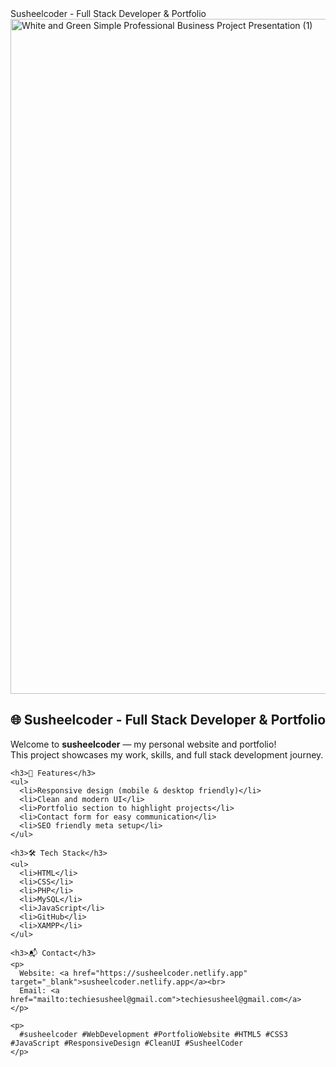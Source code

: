


<!DOCTYPE html>
<html lang="en">
<head>
  <!-- ✅ Basic Meta Tags -->
  <meta charset="UTF-8">
  <meta name="viewport" content="width=device-width, initial-scale=1.0">
  Susheelcoder - Full Stack Developer & Portfolio
  <meta name="description" content="Welcome to Susheelcoder - My personal website & portfolio showcasing my full stack development journey, projects, and skills.">
  <meta name="keywords" content="susheelcoder, Susheel Coder, Full Stack Developer, Portfolio Website, HTML, CSS, JavaScript, PHP, MySQL, Web Development, Responsive Design, Clean UI">
  <meta name="author" content="Susheelcoder">

  <!-- ✅ Open Graph (For Social Media like Facebook, LinkedIn) -->
  <meta property="og:title" content="Susheelcoder - Full Stack Developer & Portfolio">
  <meta property="og:description" content="Explore my projects, skills, and full stack development journey. Clean UI, responsive design, and modern web development.">
  <meta property="og:image" content="https://github.com/user-attachments/assets/058c385e-df26-48d5-905b-96e39b54d380">
  <meta property="og:url" content="https://susheelcoder.netlify.app/">
  <meta property="og:type" content="website">

  <!-- ✅ Twitter Card (For Twitter/X Sharing) -->
  <meta name="twitter:card" content="summary_large_image">
  <meta name="twitter:title" content="Susheelcoder - Full Stack Developer & Portfolio">
  <meta name="twitter:description" content="Welcome to my personal website & portfolio. Showcasing projects, skills, and full stack development journey.">
  <meta name="twitter:image" content="https://github.com/user-attachments/assets/058c385e-df26-48d5-905b-96e39b54d380">

  <!-- ✅ Canonical URL -->
  <link rel="canonical" href="https://susheelcoder.netlify.app/">

  <!-- ✅ Favicon -->
  <link rel="icon" type="image/png" href="favicon.png">


</head>
<body>
  <!-- 👇 Portfolio Preview Image -->
<a href="https://susheelcoder.netlify.app/"> <img width="1920" height="1080" alt="White and Green Simple  Professional Business Project Presentation (1)" src="https://github.com/user-attachments/assets/058c385e-df26-48d5-905b-96e39b54d380" /> </a>

  <!-- 👇 Portfolio Info -->
  <main>
    <h2>🌐 Susheelcoder - Full Stack Developer & Portfolio</h2>
    <p>
      Welcome to <strong>susheelcoder</strong> — my personal website and portfolio!<br>
      This project showcases my work, skills, and full stack development journey.
    </p>

    <h3>🚀 Features</h3>
    <ul>
      <li>Responsive design (mobile & desktop friendly)</li>
      <li>Clean and modern UI</li>
      <li>Portfolio section to highlight projects</li>
      <li>Contact form for easy communication</li>
      <li>SEO friendly meta setup</li>
    </ul>

    <h3>🛠️ Tech Stack</h3>
    <ul>
      <li>HTML</li>
      <li>CSS</li>
      <li>PHP</li>
      <li>MySQL</li>
      <li>JavaScript</li>
      <li>GitHub</li>
      <li>XAMPP</li>
    </ul>

    <h3>📬 Contact</h3>
    <p>
      Website: <a href="https://susheelcoder.netlify.app" target="_blank">susheelcoder.netlify.app</a><br>
      Email: <a href="mailto:techiesusheel@gmail.com">techiesusheel@gmail.com</a>
    </p>

    <p>
      #susheelcoder #WebDevelopment #PortfolioWebsite #HTML5 #CSS3 #JavaScript #ResponsiveDesign #CleanUI #SusheelCoder
    </p>
  </main>
</body>
</html>
